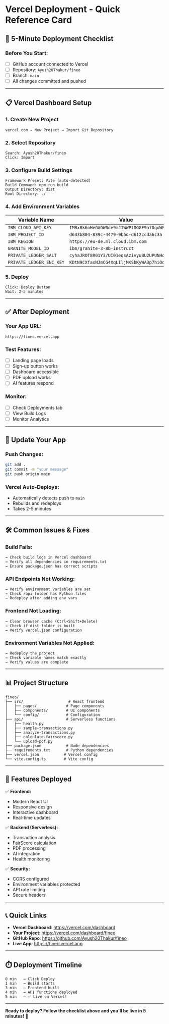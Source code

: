 # Vercel Deployment - Quick Reference Card

## 🚀 5-Minute Deployment Checklist

### **Before You Start:**
- [ ] GitHub account connected to Vercel
- [ ] Repository: `Ayush20Thakur/fineo`
- [ ] Branch: `main`
- [ ] All changes committed and pushed

---

## 📋 Vercel Dashboard Setup

### **1. Create New Project**
```
vercel.com → New Project → Import Git Repository
```

### **2. Select Repository**
```
Search: Ayush20Thakur/fineo
Click: Import
```

### **3. Configure Build Settings**
```
Framework Preset: Vite (auto-detected)
Build Command: npm run build
Output Directory: dist
Root Directory: ./
```

### **4. Add Environment Variables**

| Variable Name | Value |
|---|---|
| `IBM_CLOUD_API_KEY` | `IMRx0k6nHeGAGW0de9mJIWWPtDGGF9a7DgoWFbkD8R2U` |
| `IBM_PROJECT_ID` | `d633b804-839c-4479-9b5d-d612ccda6c3a` |
| `IBM_REGION` | `https://eu-de.ml.cloud.ibm.com` |
| `GRANITE_MODEL_ID` | `ibm/granite-3-8b-instruct` |
| `PRIVATE_LEDGER_SALT` | `cyhaJROT8R01Y3/UI01eqsAzivyuBU2UPUNHqJvsdVo=` |
| `PRIVATE_LEDGER_ENC_KEY` | `KDtN9CXfaxNJmCG4XqLIljMKSbKyWA3p7hiOom3-UhI=` |

### **5. Deploy**
```
Click: Deploy Button
Wait: 2-5 minutes
```

---

## ✅ After Deployment

### **Your App URL:**
```
https://fineo.vercel.app
```

### **Test Features:**
- [ ] Landing page loads
- [ ] Sign-up button works
- [ ] Dashboard accessible
- [ ] PDF upload works
- [ ] AI features respond

### **Monitor:**
- [ ] Check Deployments tab
- [ ] View Build Logs
- [ ] Monitor Analytics

---

## 🔄 Update Your App

### **Push Changes:**
```bash
git add .
git commit -m "your message"
git push origin main
```

### **Vercel Auto-Deploys:**
- Automatically detects push to `main`
- Rebuilds and redeploys
- Takes 2-5 minutes

---

## 🛠️ Common Issues & Fixes

### **Build Fails:**
```
→ Check build logs in Vercel dashboard
→ Verify all dependencies in requirements.txt
→ Ensure package.json has correct scripts
```

### **API Endpoints Not Working:**
```
→ Verify environment variables are set
→ Check /api folder has Python files
→ Redeploy after adding env vars
```

### **Frontend Not Loading:**
```
→ Clear browser cache (Ctrl+Shift+Delete)
→ Check if dist folder is built
→ Verify vercel.json configuration
```

### **Environment Variables Not Applied:**
```
→ Redeploy the project
→ Check variable names match exactly
→ Verify values are complete
```

---

## 📊 Project Structure

```
fineo/
├── src/                    # React frontend
│   ├── pages/             # Page components
│   ├── components/        # UI components
│   └── config/            # Configuration
├── api/                   # Serverless functions
│   ├── health.py
│   ├── sample-transactions.py
│   ├── analyze-transactions.py
│   ├── calculate-fairscore.py
│   └── upload-pdf.py
├── package.json           # Node dependencies
├── requirements.txt       # Python dependencies
├── vercel.json           # Vercel config
└── vite.config.ts        # Vite config
```

---

## 🎯 Features Deployed

✅ **Frontend:**
- Modern React UI
- Responsive design
- Interactive dashboard
- Real-time updates

✅ **Backend (Serverless):**
- Transaction analysis
- FairScore calculation
- PDF processing
- AI integration
- Health monitoring

✅ **Security:**
- CORS configured
- Environment variables protected
- API rate limiting
- Secure headers

---

## 📞 Quick Links

- **Vercel Dashboard**: https://vercel.com/dashboard
- **Your Project**: https://vercel.com/dashboard/fineo
- **GitHub Repo**: https://github.com/Ayush20Thakur/fineo
- **Live App**: https://fineo.vercel.app

---

## ⏱️ Deployment Timeline

```
0 min   → Click Deploy
1 min   → Build starts
3 min   → Frontend built
4 min   → API functions deployed
5 min   → ✅ Live on Vercel!
```

---

**Ready to deploy? Follow the checklist above and you'll be live in 5 minutes!** 🚀
